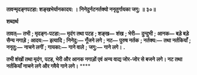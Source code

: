 **तावन्मृदङ्गपटहा: शङ्खभेर्यानकादय: ।** **निनेदुर्नटनर्तक्यो ननृतुर्गायका जगु: ॥ ३०॥** 

**शब्दार्थ** 

**तावत्—** **तभी** **; मृदङ्ग-पटहा:—** **मृदंग तथा पटह** **; शङ्ख—** **शंख** **; भेरी—** **दुन्दुभी** **; आनक—** **बड़े बड़े सैन्य नगाड़े** **; आदय:—** **इत्यादि** **; निनेदु:—** **गूँजने लगे** **; नट—** **पुरुष नर्तक** **; नर्तक्य:—** **तथा नर्तकियाँ** **; ननृतु:—** **नाचने लगीं** **; गायका:—** **गाने वाले** **;** **जगु:—** **गाने लगे।** **.** 

**तभी शंखों तथा मृदंग, पटह, भेरी और आनक नगाड़ों एवं अन्य वाद्य जोर-जोर से बजने** **लगे। नट तथा नर्तकियाँ नाचने लगे और गवैये गाने लगे।** **** 